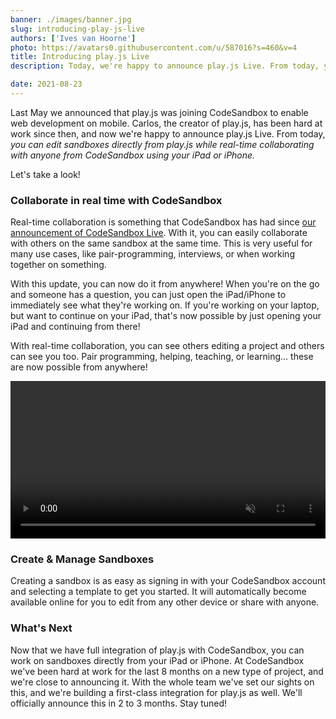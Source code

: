 ```yaml
---
banner: ./images/banner.jpg
slug: introducing-play-js-live
authors: ['Ives van Hoorne']
photo: https://avatars0.githubusercontent.com/u/587016?s=460&v=4
title: Introducing play.js Live
description: Today, we're happy to announce play.js Live. From today, you can edit sandboxes directly from play.js, while real-time collaborating with anyone from CodeSandbox.

date: 2021-08-23
---
```

Last May we announced that play.js was joining CodeSandbox to enable web development on mobile. Carlos, the creator of play.js, has been hard at work since then, and now we're happy to announce play.js Live. From today, _you can edit sandboxes directly from play.js while real-time collaborating with anyone from CodeSandbox using your iPad or iPhone._

Let's take a look!


### Collaborate in real time with CodeSandbox

Real-time collaboration is something that CodeSandbox has had since [our announcement of CodeSandbox Live](https://codesandbox.io/post/introducing-codesandbox-live-real-time-code-collaboration-in-the-browser). With it, you can easily collaborate with others on the same sandbox at the same time. This is very useful for many use cases, like pair-programming, interviews, or when working together on something.

With this update, you can now do it from anywhere! When you're on the go and someone has a question, you can just open the iPad/iPhone to immediately see what they're working on. If you're working on your laptop, but want to continue on your iPad, that's now possible by just opening your iPad and continuing from there!

With real-time collaboration, you can see others editing a project and others can see you too. Pair programming, helping, teaching, or learning… these are now possible from anywhere!


<video autoplay loop muted playsinline width="100%">
  <source src="./images/playjs-live.mp4" type="video/mp4">
</video>

### Create & Manage Sandboxes

Creating a sandbox is as easy as signing in with your CodeSandbox account and selecting a template to get you started. It will automatically become available online for you to edit from any other device or share with anyone.

### What's Next

Now that we have full integration of play.js with CodeSandbox, you can work on sandboxes directly from your iPad or iPhone. At CodeSandbox we've been hard at work for the last 8 months on a new type of project, and we're close to announcing it. With the whole team we've set our sights on this, and we're building a first-class integration for play.js as well. We'll officially announce this in 2 to 3 months. Stay tuned!
